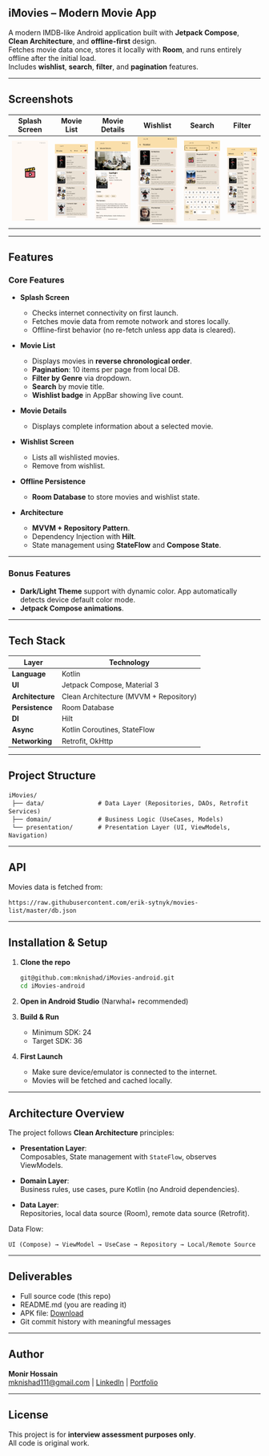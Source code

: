 ## iMovies – Modern Movie App

A modern IMDB-like Android application built with **Jetpack Compose**, **Clean Architecture**, and **offline-first** design.  
Fetches movie data once, stores it locally with **Room**, and runs entirely offline after the initial load.  
Includes **wishlist**, **search**, **filter**, and **pagination** features.

---

## Screenshots
| Splash Screen | Movie List | Movie Details |  Wishlist |  Search  |  Filter  |
|---------------|------------|---------------|-----------|----------|----------|
| *![Splash](app/src/main/assets/splash.png)* | *![Movie List](app/src/main/assets/movie_list.png)* | *![Movie Details](app/src/main/assets/movie_details.png)* | *![Wishlist](app/src/main/assets/wishlist.png)* | *![Search](app/src/main/assets/search.png)* | *![Filter](app/src/main/assets/filter.png)* |

---

## Features

### Core Features
- **Splash Screen**
    - Checks internet connectivity on first launch.
    - Fetches movie data from remote notwork and stores locally.
    - Offline-first behavior (no re-fetch unless app data is cleared).

- **Movie List**
    - Displays movies in **reverse chronological order**.
    - **Pagination**: 10 items per page from local DB.
    - **Filter by Genre** via dropdown.
    - **Search** by movie title.
    - **Wishlist badge** in AppBar showing live count.

- **Movie Details**
    - Displays complete information about a selected movie.

- **Wishlist Screen**
    - Lists all wishlisted movies.
    - Remove from wishlist.

- **Offline Persistence**
    - **Room Database** to store movies and wishlist state.

- **Architecture**
    - **MVVM + Repository Pattern**.
    - Dependency Injection with **Hilt**.
    - State management using **StateFlow** and **Compose State**.

---

### Bonus Features
- **Dark/Light Theme** support with dynamic color. App automatically detects device default color mode.
- **Jetpack Compose animations**.

---

## Tech Stack

| Layer | Technology |
|-------|------------|
| **Language** | Kotlin |
| **UI** | Jetpack Compose, Material 3 |
| **Architecture** | Clean Architecture (MVVM + Repository) |
| **Persistence** | Room Database |
| **DI** | Hilt |
| **Async** | Kotlin Coroutines, StateFlow |
| **Networking** | Retrofit, OkHttp |

---

## Project Structure
```
iMovies/
 ├── data/               # Data Layer (Repositories, DAOs, Retrofit Services) 
 ├── domain/             # Business Logic (UseCases, Models)
 └── presentation/       # Presentation Layer (UI, ViewModels, Navigation) 
```

---

## API
Movies data is fetched from:
```
https://raw.githubusercontent.com/erik-sytnyk/movies-list/master/db.json
```

---

## Installation & Setup
1. **Clone the repo**
   ```bash
   git@github.com:mknishad/iMovies-android.git
   cd iMovies-android
   ```

2. **Open in Android Studio** (Narwhal+ recommended)

3. **Build & Run**
    - Minimum SDK: 24
    - Target SDK: 36

4. **First Launch**
    - Make sure device/emulator is connected to the internet.
    - Movies will be fetched and cached locally.

---

## Architecture Overview
The project follows **Clean Architecture** principles:

- **Presentation Layer**:  
  Composables, State management with `StateFlow`, observes ViewModels.

- **Domain Layer**:  
  Business rules, use cases, pure Kotlin (no Android dependencies).

- **Data Layer**:  
  Repositories, local data source (Room), remote data source (Retrofit).

Data Flow:
```
UI (Compose) → ViewModel → UseCase → Repository → Local/Remote Source
```

---

## Deliverables
- Full source code (this repo)
- README.md (you are reading it)
- APK file: [Download](https://drive.google.com/file/d/163tjJvkoC4hhtihuHark5K85J5Du25zh/view?usp=share_link)
- Git commit history with meaningful messages

---

## Author
**Monir Hossain**  
mknishad111@gmail.com | [LinkedIn](https://www.linkedin.com/in/mknishad) | [Portfolio](https://mknishad.github.io)

---

## License
This project is for **interview assessment purposes only**.  
All code is original work.
